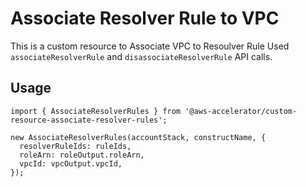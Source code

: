# Associate Resolver Rule to VPC

This is a custom resource to Associate VPC to Resoulver Rule Used `associateResolverRule` and `disassociateResolverRule` API calls.

## Usage

    import { AssociateResolverRules } from '@aws-accelerator/custom-resource-associate-resolver-rules';

    new AssociateResolverRules(accountStack, constructName, {
      resolverRuleIds: ruleIds,
      roleArn: roleOutput.roleArn,
      vpcId: vpcOutput.vpcId,
    });
